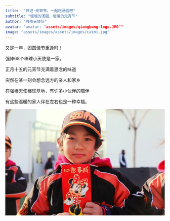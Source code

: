 ```yaml
---
title:  "日记·元宵节，一起吃汤圆吧"
subtitle: "暖暖的汤圆，暖暖的元宵节"
author: "强棒天使队"
avatar: "avatar: "assets/images/qiangbang-logo.JPG""
image: "assets/images/assets/images/caimi.jpg"
---
```


又是一年，团圆佳节重逢时！

强棒68个棒球小天使是一家。

正月十五的元宵节充满着思念的味道

突然在某一刻会想念远方的亲人和家乡

在强棒天使棒球基地，有许多小伙伴的陪伴

有这些温暖的家人伴在左右也是一种幸福。

![caimi](assets/images/caimi.jpg)
